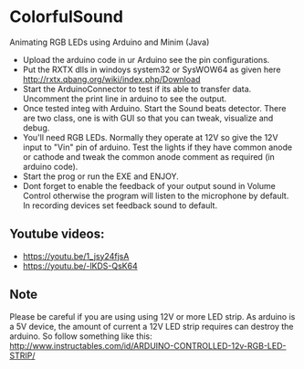 # ColorfulSound
Animating RGB LEDs using Arduino and Minim (Java)

* Upload the arduino code in ur Arduino see the pin configurations.
* Put the RXTX dlls in windoys system32 or SysWOW64 as given here http://rxtx.qbang.org/wiki/index.php/Download
* Start the ArduinoConnector to test if its able to transfer data. Uncomment the print line in arduino to see the output.
* Once tested integ with Arduino. Start the Sound beats detector. There are two class, one is with GUI so that you can tweak, visualize and debug.
* You'll need RGB LEDs. Normally they operate at 12V so give the 12V input to "Vin" pin of arduino. Test the lights if they have common anode or cathode and tweak the common anode comment as required (in arduino code).
* Start the prog or run the EXE and ENJOY.
* Dont forget to enable the feedback of your output sound in Volume Control otherwise the program will listen to the microphone by default. In recording devices set feedback sound to default.


## Youtube videos:
* https://youtu.be/1_jsy24fjsA
* https://youtu.be/-lKDS-QsK64

## Note
Please be careful if you are using using 12V or more LED strip. As arduino is a 5V device, the amount of current a 12V LED strip requires can destroy the arduino. So follow something like this: http://www.instructables.com/id/ARDUINO-CONTROLLED-12v-RGB-LED-STRIP/
